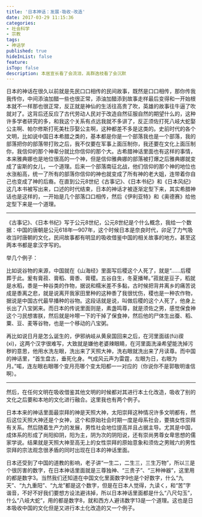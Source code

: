 ```yaml
---
title: '日本神话：发展·吸收·改造'
date: 2017-03-29 11:15:36
categories:
- 社会科学
- 宗教
tags:
- 神话学
published: true
hideInList: false
feature: 
isTop: false
description: 本居宣长看了会流泪，高群逸枝看了会沉默
---
```

日本的神话在很久以前就是先民口口相传的民间故事，既然是口口相传，那你传我我传你，中间添油加醋一些也很正常，添油加醋添到故事走样最后变得和一开始根本就不一样那也很正常，反正就是神仙的生活往高贵了吹，英雄的故事往牛逼了吹就对了。这背后还反应了古代劳动人民对于改造自然征服自然的期望什么的，这种许多学者研究的多，和我这个关系有点远我就不多讲了，反正须佐打死八岐大蛇娶公主啊、帕尔修斯打死美杜莎娶公主啊，这种都差不多是这类的。史前时代的各个文明，比如说中国日本希腊之类的，基本都是你是一个部落我也是一个部落，我的部落把你的部落带打败之后，我不仅要在军事上面压制你，我还要在文化上面压制你，我信仰的那个神辈分就比你信仰的那个大。古希腊神话里面也有这样的事情，本来雅典娜也是地位很高的一个神，但是信仰雅典娜的部落被打爆之后雅典娜就变成了宙斯的女儿，一个道理。后来一个部落南征北战，他们信仰的那个神的地位也水涨船高，统一了所有的部落你信仰的神也就变成了所有神的老大姐，连带着你自己也变成了神的后裔。在直到公元8世纪《古事记》、《日本书纪》和《日本风纪》这几本书被写出来，口述的时代结束，日本的神话才被逐渐定型下来，其实希腊神话也是这样的，一开始是几个部落口口相传，然后《伊利亚特》和《奥德赛》给他定型下来是一个道理。

---

《古事记》、《日本书纪》写于公元8世纪，公元8世纪是个什么概念，我给一个数据：中国的唐朝是公元618年—907年，这个时候日本是奈良时代，卯足了力气吸收当时唐朝的文化，民间故事都有明显的吸收借鉴中国的相关故事的地方。甚至这两本书都是拿汉字写的。

举几个例子：

比如说谷物的来源，中国就在《山海经》里面写后稷这个人死了，就是“……后稷葬于此。爰有膏菽、膏稻、膏黍、膏稷。五谷自生，冬夏播琴。”菽就是豆子，稻就是水稻，黍是一种谷类的作物，据说和糯米差不多黏，古时候把背井离乡的痛苦说成是黍离之悲，就是说离开我家田里种的这种黍了我很忧伤，稷也是一种农作物，据说是中国古代最早播种的谷物。这段话就是说，叫做后稷的这个人死了，他身上长出了八宝粥来。而日本的传说里面则是，素盏鸣尊，就是须佐之男，感觉保食神这个刁民想害朕，然后就是咔嚓一下的干掉了保食神，然后他的尸体生出蚕、稻、粟、豆、麦等谷物，也是一个移动的八宝粥。

再比如说日月是怎么诞生的，伊邪纳岐从黄泉国回来之后，在河里面祓(fú)禊(xì)，这两个汉字很难写，大致就是嫌他老婆辣眼睛，在河里面洗澡希望能洗掉污秽的意思，他用水洗左眼，洗出来了天照大神，洗右眼就洗出来了月读尊。而中国的神话里，“首生盘古，垂死化身。气成风云声为雷霆，左眼为日，右眼为月。”喏，连左眼右眼哪个变月亮哪个变太阳都一一对应的（你说你不是郭敬明谁信啊）。

---

然后，在任何文明在吸收借鉴其他文明的时候都对其进行本土化改造，吸收了别的文化之后要和本地的文化进行融合。这里我也有两个例子。

日本本来的神话里面最崇拜的神是天照大神，太阳崇拜这种情况许多文明都有，然后这位天照大神还是个女神，这个和原始社会时期一度是母系社会，要搞女性崇拜有关系。然后随着生产力的发展，男性社会地位提高并且占据主导。尤其是中国，成体系的形成了尚阳抑阴，阳为主，阴为次的阴阳说，还有崇尚男尊女卑思想的儒家学说。结果就是天照大神至高无上的女性崇拜的原始意象和须佐之男贼六的男性崇拜的宗法观念很矛盾的同时出现在日本的神话里面。

日本还受到了中国的道教的影响，老子讲“一生二，二生三，三生万物”，所以三是个很厉害的数字，在日本神话里面就是三尊独神、“三贵子”、“三种神器”，这里用的都是数字3。当然我们还知道在中国文化里面数字9也是个好数字，什么“九天”、“九九重阳”、“九龙”都是这个数字，但是在日本人觉得，九读く，和“苦”字谐音，不好不好我们要想方设法避讳掉，所以日本神话里面都是什么“八尺勾玉”，什么“八岐大蛇”，用的都是数字8，就和西方人避讳数字13是一个道理。这也是日本吸收中国的文化但是又进行本土化改造的又一个例子。

